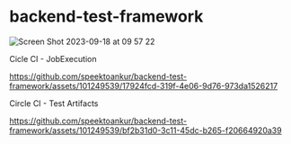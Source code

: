 # backend-test-framework

![Screen Shot 2023-09-18 at 09 57 22](https://github.com/speektoankur/backend-test-framework/assets/101249539/7f832f16-74a7-46e9-8e36-c7caed04b649)

Cicle CI - JobExecution


https://github.com/speektoankur/backend-test-framework/assets/101249539/17924fcd-319f-4e06-9d76-973da1526217

Circle CI - Test Artifacts 



https://github.com/speektoankur/backend-test-framework/assets/101249539/bf2b31d0-3c11-45dc-b265-f20664920a39

